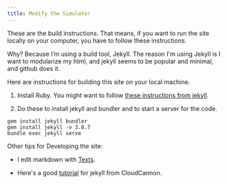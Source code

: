 ```yaml
---
title: Modify the Simulator
---
```


These are the build instructions. That means, if you want to run the site locally on your computer, you have to follow these instructions.

Why? Because I’m using a build tool, Jekyll. The reason I'm using Jekyll is I want to modularize my html, and jekyll seems to be popular and minimal, and github does it.

Here are instructions for building this site on your local machine.

1.  Install Ruby. You might want to follow [these instructions from jekyll​](https://jekyllrb.com/docs/installation/windows/).

2.  Do these to install jekyll and bundler and to start a server for the code.

~~~~~~~~~~~~~~~~~~~~~~~~~~~~~~~~~~~~~~~~~~~~~~~~~~~~~~~~~~~~~~~~~~~~~~~~~~~~~~~~
gem install jekyll bundler
gem install jekyll -v 3.8.7
bundle exec jekyll serve
~~~~~~~~~~~~~~~~~~~~~~~~~~~~~~~~~~~~~~~~~~~~~~~~~~~~~~~~~~~~~~~~~~~~~~~~~~~~~~~~

Other tips for Developing the site:

-   I edit markdown with [Texts](https://www.texts.io/).

-   Here's a good [tutorial](https://learn.cloudcannon.com/) for jekyll from CloudCannon.
